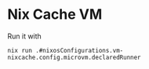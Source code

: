 # Nix Cache VM

Run it with

```
nix run .#nixosConfigurations.vm-nixcache.config.microvm.declaredRunner
```